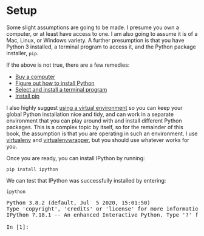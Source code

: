 # Setup

Some slight assumptions are going to be made. I presume you own a computer, or at least have access to one. I am also going to assume it is of a Mac, Linux, or Windows variety. A further presumption is that you have Python 3 installed, a terminal program to access it, and the Python package installer,  `pip`.

If the above is not true, there are a few remedies:

* [Buy a computer](https://www.wikihow.com/Buy-a-New-Computer)
* [Figure out how to install Python](https://wiki.python.org/moin/BeginnersGuide/Download)
* [Select and install a terminal program](https://en.wikipedia.org/wiki/List_of_terminal_emulators)
* [Install pip](https://pip.pypa.io/en/stable/installing/)

I also highly suggest [using a virtual environment](https://docs.python.org/3/tutorial/venv.html) so you can keep your global Python installation nice and tidy, and can work in a separate environment that you can play around with and install different Python packages. This is a complex topic by itself, so for the remainder of this book, the assumption is that you are operating in such an environment. I use [virtualenv](https://virtualenv.pypa.io/en/latest/) and [virtualenvwrapper](https://virtualenvwrapper.readthedocs.io/en/latest/), but you should use whatever works for you.

Once you are ready, you can install IPython by running:

```
pip install ipython
```
We can test that IPython was successfully installed by entering:

```
ipython
```

<pre class="output">
Python 3.8.2 (default, Jul  5 2020, 15:01:50)
Type 'copyright', 'credits' or 'license' for more information
IPython 7.18.1 -- An enhanced Interactive Python. Type '?' for help.

In [1]:
</pre>
